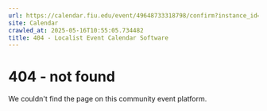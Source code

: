 ```yaml
---
url: https://calendar.fiu.edu/event/49648733318798/confirm?instance_id=49648733319823&return=https%3A%2F%2Fcalendar.fiu.edu%2Fcalendar%3Fevent_types%255B%255D%3D121722
site: Calendar
crawled_at: 2025-05-16T10:55:05.734482
title: 404 - Localist Event Calendar Software
---
```


# 404 - not found
We couldn't find the page on this community event platform.
